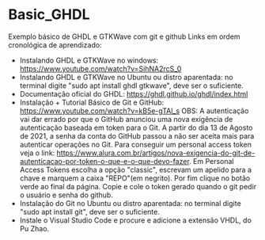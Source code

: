 # Basic_GHDL
Exemplo básico de GHDL e GTKWave com git e github
Links em ordem cronológica de aprendizado:
+ Instalando GHDL e GTKWave no windows: https://www.youtube.com/watch?v=SihNA2rcS_0
+ Instalando GHDL e GTKWave no Ubuntu ou distro aparentada: no terminal digite "sudo apt install ghdl gtkwave", deve ser o suficiente.
+ Documentação oficial do GHDL: https://ghdl.github.io/ghdl/index.html
+ Instalação + Tutorial Básico de Git e GitHub: https://www.youtube.com/watch?v=kB5e-gTAl_s
  OBS: A autenticação vai dar errado por que o GitHub anunciou uma nova exigência de autenticação baseada em token para o Git. A partir do dia 13 de Agosto de 2021, a senha da conta do GitHub passou a não ser aceita mais para autenticar operações no Git. Para conseguir um personal access token veja o link: https://www.alura.com.br/artigos/nova-exigencia-do-git-de-autenticacao-por-token-o-que-e-o-que-devo-fazer. Em Personal Access Tokens escolha a opção "classic", escrevam um apelido para a chave e marquem a caixa "REPO"(em negrito). Por fim clique no botão verde ao final da página. Copie e cole o token gerado quando o git pedir o usuário e senha do github.
+ Instalação do Git no Ubuntu ou distro aparentada: no terminal digite "sudo apt install git", deve ser o suficiente.
+ Instale o Visual Studio Code e procure e adicione a extensão VHDL, do Pu Zhao.